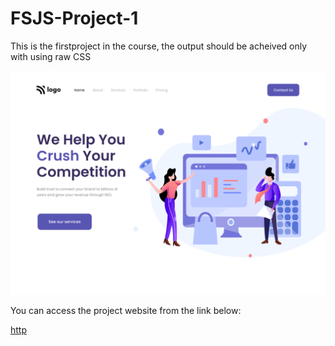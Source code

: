 # FSJS-Project-1

This is the firstproject in the course, the output should be acheived only with using raw CSS


![](./output.png)


You can access the project website from the link below:

[http](https://rtsh-fsjspr1.netlify.app/)
